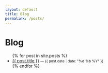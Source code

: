 ```yaml
---
layout: default
title: Blog
permalink: /posts/
---
```


<h1>Blog</h1>

<ul>
{% for post in site.posts %}
  <li>
    <a href="{{ post.url | relative_url }}">{{ post.title }}</a>
    <small>— {{ post.date | date: "%d %b %Y" }}</small>
  </li>
{% endfor %}
</ul>

